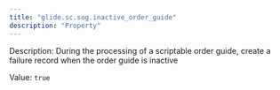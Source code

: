 ```yaml
---
title: "glide.sc.sog.inactive_order_guide"
description: "Property"
---
```


Description: During the processing of a scriptable order guide, create a failure record when the order guide is inactive

Value: `true`